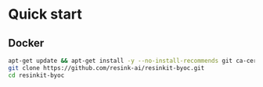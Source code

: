 # Quick start

## Docker

```bash
apt-get update && apt-get install -y --no-install-recommends git ca-certificates make curl unzip wget
git clone https://github.com/resink-ai/resinkit-byoc.git
cd resinkit-byoc

```
